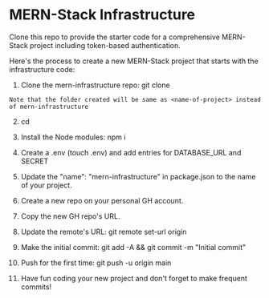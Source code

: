 # MERN-Stack Infrastructure

Clone this repo to provide the starter code for a comprehensive MERN-Stack project including token-based authentication.


Here's the process to create a new MERN-Stack project that starts with the infrastructure code:

1. Clone the mern-infrastructure repo: git clone <url of mern-infrastructure> <name-of-project>

`Note that the folder created will be same as <name-of-project> instead of mern-infrastructure`

2. cd <name-of-project>

3. Install the Node modules: npm i

4. Create a .env (touch .env) and add entries for DATABASE_URL and SECRET

5. Update the "name": "mern-infrastructure" in package.json to the name of your project.

6. Create a new repo on your personal GH account.

7. Copy the new GH repo's URL.

8. Update the remote's URL: git remote set-url origin <paste the copied GH url>

9. Make the initial commit: git add -A && git commit -m "Initial commit"

10. Push for the first time: git push -u origin main

11. Have fun coding your new project and don't forget to make frequent commits!